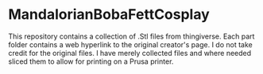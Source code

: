 # MandalorianBobaFettCosplay
This repository contains a collection of .Stl files from thingiverse. Each part folder contains a web hyperlink to the original creator's page. I do not take credit for the original files. I have merely collected files and where needed sliced them to allow for printing on a Prusa printer.
